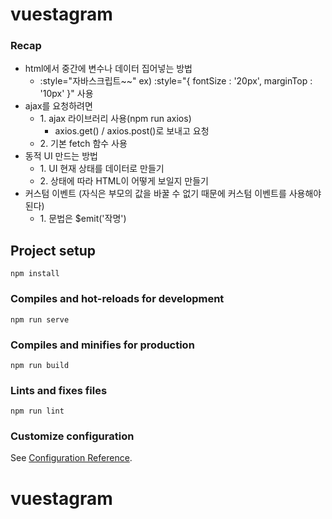# vuestagram

<div>
    <h3>Recap</h3>
    <ul>
        <li>html에서 중간에 변수나 데이터 집어넣는 방법
            <ul>
                <li>:style="자바스크립트~~" ex) :style="{ fontSize : '20px', marginTop : '10px' }" 사용</li>
            </ul>
        </li>
        <li>ajax를 요청하려면
            <ul>
                <li>1. ajax 라이브러리 사용(npm run axios)
                    <ul>
                        <li>axios.get() / axios.post()로 보내고 요청</li>
                    </ul>
                </li>
                <li>2. 기본 fetch 함수 사용</li>
            </ul>
        </li>
        <li>동적 UI 만드는 방법
            <ul>
                <li>1. UI 현재 상태를 데이터로 만들기</li>
                <li>2. 상태에 따라 HTML이 어떻게 보일지 만들기</li>
            </ul>
        </li>
        <li>커스텀 이벤트 (자식은 부모의 값을 바꿀 수 없기 때문에 커스텀 이벤트를 사용해야 된다)
            <ul>
                <li>1. 문법은 $emit('작명')</li>
            </ul>
        </li>
    </ul>
</div>

## Project setup

```
npm install
```

### Compiles and hot-reloads for development

```
npm run serve
```

### Compiles and minifies for production

```
npm run build
```

### Lints and fixes files

```
npm run lint
```

### Customize configuration

See [Configuration Reference](https://cli.vuejs.org/config/).
# vuestagram
